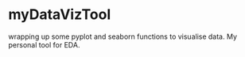 # myDataVizTool
wrapping up some pyplot and seaborn functions to visualise data. My personal tool for EDA.
